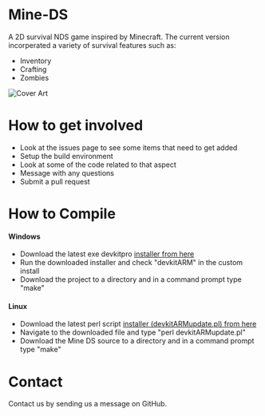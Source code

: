 # Mine-DS
A 2D survival NDS game inspired by Minecraft. The current version incorperated a variety of survival features such as:
- Inventory
- Crafting
- Zombies

![Cover Art][CA]

# How to get involved
- Look at the issues page to see some items that need to get added
- Setup the build environment
- Look at some of the code related to that aspect
- Message with any questions
- Submit a pull request

# How to Compile
#### Windows
- Download the latest exe devkitpro [installer from here][1]
- Run the downloaded installer and check "devkitARM" in the custom install
- Download the project to a directory and in a command prompt type "make"

#### Linux
- Download the latest perl script [installer (devkitARMupdate.pl) from here][1]
- Navigate to the downloaded file and type "perl devkitARMupdate.pl"
- Download the Mine DS source to a directory and in a command prompt type "make"

# Contact
Contact us by sending us a message on GitHub.

[1]:http://sourceforge.net/projects/devkitpro/files/Automated%20Installer/
[CA]:http://www.mediafire.com/convkey/19cc/85ftrcfh4s15fj7zg.jpg "Cover Art"

